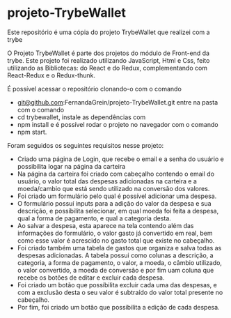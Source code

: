 # projeto-TrybeWallet
Este repositório é uma cópia do projeto TrybeWallet que realizei com a trybe

O Projeto TrybeWallet é parte dos projetos do módulo de Front-end da trybe.
Este projeto foi realizado utilizando JavaScript, Html e Css, feito utilizando as Bibliotecas: do React e do Redux, 
complementando com React-Redux e o Redux-thunk.

É possível acessar o repositório clonando-o com o comando
- git@github.com:FernandaGrein/projeto-TrybeWallet.git
entre na pasta com o comando 
- cd trybewallet, 
instale as dependências com 
- npm install 
e é possível rodar o projeto no navegador com o comando
- npm start.

Foram seguidos os seguintes requisitos nesse projeto:
- Criado uma página de Login, que recebe o email e a senha do usuário e possibilita logar na página da carteira
- Na página da carteira foi criado com cabeçalho contendo o email do usuário, o valor total das despesas adicionadas na carteira
e a moeda/cambio que está sendo utilizado na conversão dos valores.
- Foi criado um formulário pelo qual é possível adicionar uma despesa.
- O formulário possuí inputs para a adição do valor da despesa e sua descrição, e possíbilita selecionar, em qual moeda foi feita a despesa, 
qual a forma de pagamento, e qual a categoria desta.
- Ao salvar a despesa, esta aparece na tela contendo além das informações do formulário, o valor gasto já convertido em real, bem como esse valor 
é acrescido no gasto total que existe no cabeçalho.
- Foi criado também uma tabela de gastos que organiza e salva todas as despesas adicionadas. A tabela possui como colunas a descrição, a categoria,
a forma de pagamento, o valor, a moeda, o câmbio utilizado, o valor convertido, a moeda de conversão e por fim uam coluna que recebe os botões de editar
e excluir cada despesa.
- Foi criado um botão que possíbilita excluir cada uma das despesas, e com a exclusão desta o seu valor é subtraído do valor total presente no cabeçalho.
- Por fim, foi criado um botão que possibilita a edição de cada despesa.
